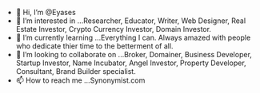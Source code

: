 - 👋 Hi, I’m @Eyases
- 👀 I’m interested in ...Researcher, Educator, Writer, Web Designer, Real Estate Investor, Crypto Currency Investor, Domain Investor.
- 🌱 I’m currently learning ...Everything I can. Always amazed with people who dedicate thier time to the betterment of all. 
- 💞️ I’m looking to collaborate on ...Broker, Domainer, Business Developer, Startup Investor, Name Incubator, Angel Investor, Property Developer, Consultant, Brand Builder specialist.
- 📫 How to reach me ...Synonymist.com

<!---
Eyases/Eyases is a ✨ special ✨ repository because its `README.md` (this file) appears on your GitHub profile.
You can click the Preview link to take a look at your changes.
--->
